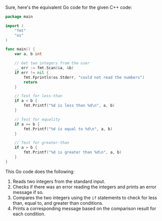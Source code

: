  Sure, here's the equivalent Go code for the given C++ code:

```go
package main

import (
	"fmt"
	"os"
)

func main() {
	var a, b int

	// Get two integers from the user
	_, err := fmt.Scan(&a, &b)
	if err != nil {
		fmt.Fprintln(os.Stderr, "could not read the numbers")
		return
	}

	// Test for less-than
	if a < b {
		fmt.Printf("%d is less than %d\n", a, b)
	}

	// Test for equality
	if a == b {
		fmt.Printf("%d is equal to %d\n", a, b)
	}

	// Test for greater-than
	if a > b {
		fmt.Printf("%d is greater than %d\n", a, b)
	}
}
```

This Go code does the following:
1. Reads two integers from the standard input.
2. Checks if there was an error reading the integers and prints an error message if so.
3. Compares the two integers using the `if` statements to check for less than, equal to, and greater than conditions.
4. Prints a corresponding message based on the comparison result for each condition.
